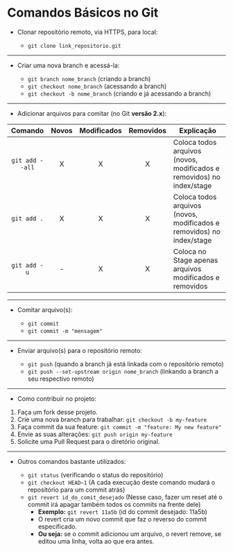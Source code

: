 # Comandos Básicos no Git

- Clonar repositório remoto, via HTTPS, para local:

  - `git clone link_repositorio.git`

<hr />

- Criar uma nova branch e acessá-la:

  - `git branch nome_branch` (criando a branch)
  - `git checkout nome_branch` (acessando a branch)
  - `git checkout -b nome_branch` (criando e já acessando a branch)
 
<hr />

- Adicionar arquivos para comitar (no Git **versão 2.x**):

|   **Comando**   | **Novos** | **Modificados** | **Removidos** | **Explicação**                                                        |
| :-------------: | :-------: | :-------------: | :-----------: | --------------------------------------------------------------------- |
| `git add --all` |     X     |        X        |       X       | Coloca todos arquivos (novos, modificados e removidos) no index/stage |
|   `git add .`   |     X     |        X        |       X       | Coloca todos arquivos (novos, modificados e removidos) no index/stage |
|  `git add -u`   |     -     |        X        |       X       | Coloca no Stage apenas arquivos modificados e removidos               |

<hr />

- Comitar arquivo(s):

  - `git commit`
  - `git commit -m "mensagem"`

<hr />

- Enviar arquivo(s) para o repositório remoto:

  - `git push` (quando a branch já está linkada com o repositório remoto)
  - `git push --set-upstream origin nome_branch` (linkando a branch a seu respectivo remoto)

<hr />

- Como contribuir no projeto:

1. Faça um fork desse projeto.
2. Crie uma nova branch para trabalhar: `git checkout -b my-feature`
3. Faça commit da sua feature: `git commit -m "feature: My new feature"`
4. Envie as suas alterações: `git push origin my-feature`
5. Solicite uma Pull Request para o diretório original.

<hr />

- Outros comandos bastante utilizados:

  - `git status` (verificando o status do repositório)
  - `git checkout HEAD~1` (A cada execução deste comando mudará o repositório para um commit atrás)
  - `git revert id_do_comit_desejado` (Nesse caso, fazer um reset até o commit irá apagar também todos os commits na frente dele)
    - **Exemplo:** `git revert 11a5b` (id do commit desejado: 11a5b)
    - O revert cria um novo commit que faz o reverso do commit especificado.
    - **Ou seja:** se o commit adicionou um arquivo, o revert remove, se editou uma linha, volta ao que era antes.
